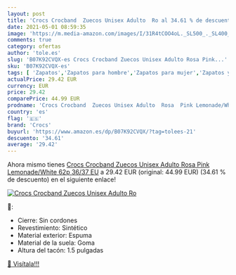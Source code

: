 ```yaml
---
layout: post
title: 'Crocs Crocband  Zuecos Unisex Adulto  Ro al 34.61 % de descuento'
date: 2021-05-01 08:59:35
image: 'https://m.media-amazon.com/images/I/31R4tCOO4oL._SL500_._SL400_.jpg'
comments: true
category: ofertas
author: 'tole.es'
slug: 'B07K92CVQX-es Crocs Crocband Zuecos Unisex Adulto Rosa Pink...'
sku: 'B07K92CVQX-es'
tags: [ 'Zapatos','Zapatos para hombre','Zapatos para mujer','Zapatos y complementos','Zuecos de mujer','Zuecos y mules de mujer','Zuecos y mules para hombre','crocs','zuecos', ]
actualPrice: 29.42 EUR
currency: EUR
price: 29.42
comparePrice: 44.99 EUR
prodname: 'Crocs Crocband  Zuecos Unisex Adulto  Rosa  Pink Lemonade/White 62p   36/37 EU'
country: 'es'
flag: '🇪🇸'
brand: 'Crocs'
buyurl: 'https://www.amazon.es/dp/B07K92CVQX/?tag=tolees-21'
descuento: '34.61'
average: '29.42'
---
```


Ahora mismo tienes [Crocs Crocband  Zuecos Unisex Adulto  Rosa  Pink Lemonade/White 62p   36/37 EU](https://www.amazon.es/dp/B07K92CVQX/?tag=tolees-21) a 29.42 EUR (original: 44.99 EUR) (34.61 %  de descuento) en el siguiente enlace!

[![Crocs Crocband  Zuecos Unisex Adulto  Ro](https://m.media-amazon.com/images/I/31R4tCOO4oL._SL500_._SL400_.jpg)](https://www.amazon.es/dp/B07K92CVQX/?tag=tolees-21)

🔎:

- Cierre: Sin cordones
- Revestimiento: Sintético
- Material exterior: Espuma
- Material de la suela: Goma
- Altura del tacón: 1.5 pulgadas

[🛒 Visítala!!!](https://www.amazon.es/dp/B07K92CVQX/?tag=tolees-21)
